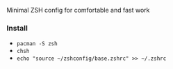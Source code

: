 Minimal ZSH config for comfortable and fast work


### Install
- `pacman -S zsh`
- `chsh`
- `echo "source ~/zshconfig/base.zshrc" >> ~/.zshrc`
